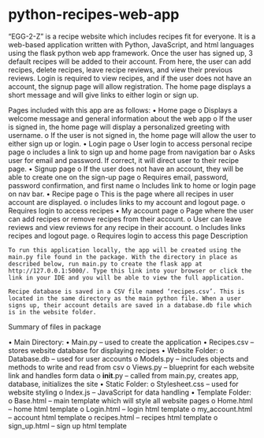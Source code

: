 # python-recipes-web-app

“EGG-2-Z” is a recipe website which includes recipes fit for everyone. It is a web-based application written with Python, JavaScript, and html languages using the flask python web app framework. Once the user has signed up, 3 default recipes will be added to their account. From here, the user can add recipes, delete recipes, leave recipe reviews, and view their previous reviews. Login is required to view recipes, and if the user does not have an account, the signup page will allow registration. The home page displays a short message and will give links to either login or sign up.

Pages included with this app are as follows:
•	Home page
o	Displays a welcome message and general information about the web app
o	If the user is signed in, the home page will display a personalized greeting with username.
o	If the user is not signed in, the home page will allow the user to either sign up or login.
•	Login page
o	User login to access personal recipe page
o	includes a link to sign up and home page from navigation bar
o	Asks user for email and password. If correct, it will direct user to their recipe page.
•	Signup page
o	If the user does not have an account, they will be able to create one on the sign-up page
o	Requires email, password, password confirmation, and first name
o	Includes link to home or login page on nav bar.
•	Recipe page
o	This is the page where all recipes in user account are displayed.
o	includes links to my account and logout page.
o	Requires login to access recipes
•	My  account page
o	Page where the user can add recipes or remove recipes from their account. 
o	User can leave reviews and view reviews for any recipe in their account.
o	Includes links recipes and logout page.
o	Requires login to access this page
Description

	To run this application locally, the app will be created using the main.py file found in the package. With the directory in place as described below, run main.py to create the flask app at http://127.0.0.1:5000/. Type this link into your browser or click the link in your IDE and you will be able to view the full application.

	Recipe database is saved in a CSV file named ‘recipes.csv’. This is located in the same directory as the main python file. When a user signs up, their account details are saved in a database.db file which is in the website folder.


Summary of files in package

•	Main Directory:
•	Main.py – used to create the application 
•	Recipes.csv – stores website database for displaying recipes
•	Website Folder:
o	Database.db – used for user accounts
o	Models.py – includes objects and methods to write and read from csv
o	Views.py – blueprint for each website link and handles form data 
o	__init__.py – called from main.py, creates app, database, initializes the site
•	Static Folder:
o	Stylesheet.css – used for website styling
o	Index.js – JavaScript for data handling
•	Template Folder:
o	Base.html – main template which will style all website pages
o	Home.html – home html template
o	Login.html – login html template
o	my_account.html – account html template
o	recipes.html – recipes html template
o	sign_up.html – sign up html template


